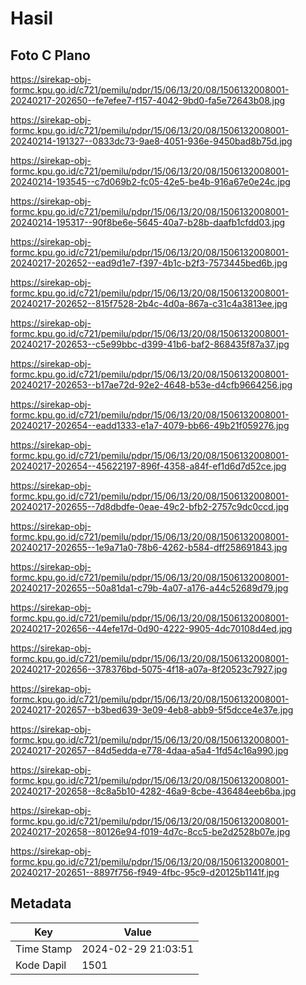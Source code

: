 # Hasil

## Foto C Plano

https://sirekap-obj-formc.kpu.go.id/c721/pemilu/pdpr/15/06/13/20/08/1506132008001-20240217-202650--fe7efee7-f157-4042-9bd0-fa5e72643b08.jpg

https://sirekap-obj-formc.kpu.go.id/c721/pemilu/pdpr/15/06/13/20/08/1506132008001-20240214-191327--0833dc73-9ae8-4051-936e-9450bad8b75d.jpg

https://sirekap-obj-formc.kpu.go.id/c721/pemilu/pdpr/15/06/13/20/08/1506132008001-20240214-193545--c7d069b2-fc05-42e5-be4b-916a67e0e24c.jpg

https://sirekap-obj-formc.kpu.go.id/c721/pemilu/pdpr/15/06/13/20/08/1506132008001-20240214-195317--90f8be6e-5645-40a7-b28b-daafb1cfdd03.jpg

https://sirekap-obj-formc.kpu.go.id/c721/pemilu/pdpr/15/06/13/20/08/1506132008001-20240217-202652--ead9d1e7-f397-4b1c-b2f3-7573445bed6b.jpg

https://sirekap-obj-formc.kpu.go.id/c721/pemilu/pdpr/15/06/13/20/08/1506132008001-20240217-202652--815f7528-2b4c-4d0a-867a-c31c4a3813ee.jpg

https://sirekap-obj-formc.kpu.go.id/c721/pemilu/pdpr/15/06/13/20/08/1506132008001-20240217-202653--c5e99bbc-d399-41b6-baf2-868435f87a37.jpg

https://sirekap-obj-formc.kpu.go.id/c721/pemilu/pdpr/15/06/13/20/08/1506132008001-20240217-202653--b17ae72d-92e2-4648-b53e-d4cfb9664256.jpg

https://sirekap-obj-formc.kpu.go.id/c721/pemilu/pdpr/15/06/13/20/08/1506132008001-20240217-202654--eadd1333-e1a7-4079-bb66-49b21f059276.jpg

https://sirekap-obj-formc.kpu.go.id/c721/pemilu/pdpr/15/06/13/20/08/1506132008001-20240217-202654--45622197-896f-4358-a84f-ef1d6d7d52ce.jpg

https://sirekap-obj-formc.kpu.go.id/c721/pemilu/pdpr/15/06/13/20/08/1506132008001-20240217-202655--7d8dbdfe-0eae-49c2-bfb2-2757c9dc0ccd.jpg

https://sirekap-obj-formc.kpu.go.id/c721/pemilu/pdpr/15/06/13/20/08/1506132008001-20240217-202655--1e9a71a0-78b6-4262-b584-dff258691843.jpg

https://sirekap-obj-formc.kpu.go.id/c721/pemilu/pdpr/15/06/13/20/08/1506132008001-20240217-202655--50a81da1-c79b-4a07-a176-a44c52689d79.jpg

https://sirekap-obj-formc.kpu.go.id/c721/pemilu/pdpr/15/06/13/20/08/1506132008001-20240217-202656--44efe17d-0d90-4222-9905-4dc70108d4ed.jpg

https://sirekap-obj-formc.kpu.go.id/c721/pemilu/pdpr/15/06/13/20/08/1506132008001-20240217-202656--378376bd-5075-4f18-a07a-8f20523c7927.jpg

https://sirekap-obj-formc.kpu.go.id/c721/pemilu/pdpr/15/06/13/20/08/1506132008001-20240217-202657--b3bed639-3e09-4eb8-abb9-5f5dcce4e37e.jpg

https://sirekap-obj-formc.kpu.go.id/c721/pemilu/pdpr/15/06/13/20/08/1506132008001-20240217-202657--84d5edda-e778-4daa-a5a4-1fd54c16a990.jpg

https://sirekap-obj-formc.kpu.go.id/c721/pemilu/pdpr/15/06/13/20/08/1506132008001-20240217-202658--8c8a5b10-4282-46a9-8cbe-436484eeb6ba.jpg

https://sirekap-obj-formc.kpu.go.id/c721/pemilu/pdpr/15/06/13/20/08/1506132008001-20240217-202658--80126e94-f019-4d7c-8cc5-be2d2528b07e.jpg

https://sirekap-obj-formc.kpu.go.id/c721/pemilu/pdpr/15/06/13/20/08/1506132008001-20240217-202651--8897f756-f949-4fbc-95c9-d20125b1141f.jpg


## Metadata

| Key        | Value               |
| ---------- | ------------------- |
| Time Stamp | 2024-02-29 21:03:51 |
| Kode Dapil | 1501                |



